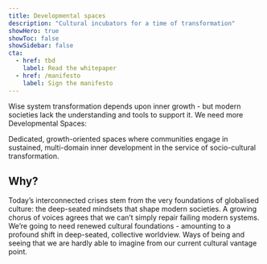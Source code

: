 ```yaml
---
title: Developmental spaces
description: "Cultural incubators for a time of transformation"
showHero: true
showToc: false
showSidebar: false
cta:
  - href: tbd
    label: Read the whitepaper
  - href: /manifesto
    label: Sign the manifesto
---
```


Wise system transformation depends upon inner growth - but modern societies lack the understanding and tools to support it. We need more Developmental Spaces:
 
Dedicated, growth-oriented spaces where communities engage in sustained, multi-domain inner development in the service of socio-cultural transformation.


## Why?

Today’s interconnected crises stem from the very foundations of globalised culture: the deep-seated mindsets that shape modern societies. A growing chorus of voices agrees that we can’t simply repair failing modern systems. We’re going to need renewed cultural foundations - amounting to a profound shift in deep-seated, collective worldview. Ways of being and seeing that we are hardly able to imagine from our current cultural vantage point. 
